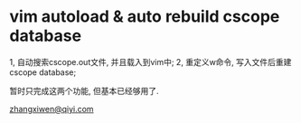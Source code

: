 vim autoload & auto rebuild cscope database
================================
1, 自动搜索cscope.out文件, 并且载入到vim中;
2, 重定义w命令, 写入文件后重建cscope database;


暂时只完成这两个功能, 但基本已经够用了. 

zhangxiwen@qiyi.com
